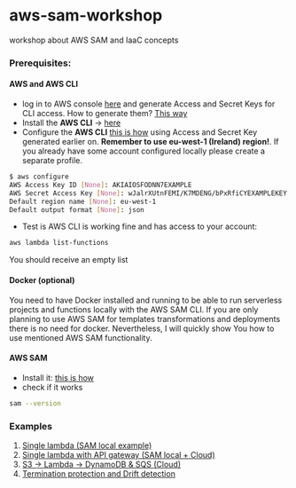 # aws-sam-workshop
workshop about AWS SAM and IaaC concepts

### Prerequisites:

#### AWS and AWS CLI
* log in to AWS console [here](https://console.aws.amazon.com/console/home) and generate Access and Secret Keys for CLI access. How to generate them? [This way](https://docs.aws.amazon.com/cli/latest/userguide/cli-chap-configure.html)
* Install the **AWS CLI** -> [here](https://docs.aws.amazon.com/cli/latest/userguide/cli-chap-install.html)
* Configure the **AWS CLI** [this is how](https://docs.aws.amazon.com/cli/latest/userguide/cli-chap-configure.html) using Access and Secret Key generated earlier on. **Remember to use eu-west-1 (Ireland) region!**. If you already have some account configured locally please create a separate profile.
```bash
$ aws configure
AWS Access Key ID [None]: AKIAIOSFODNN7EXAMPLE
AWS Secret Access Key [None]: wJalrXUtnFEMI/K7MDENG/bPxRfiCYEXAMPLEKEY
Default region name [None]: eu-west-1
Default output format [None]: json
```
* Test is AWS CLI is working fine and has access to your account:
```bash
aws lambda list-functions
```
You should receive an empty list

#### Docker (optional)
You need to have Docker installed and running to be able to run serverless projects and functions locally with the AWS SAM CLI.
If you are only planning to use AWS SAM for templates transformations and deployments there is no need for docker. Nevertheless, I will quickly show You how to use mentioned AWS SAM functionality.

#### AWS SAM
* Install it: [this is how](https://docs.aws.amazon.com/serverless-application-model/latest/developerguide/serverless-sam-cli-install-linux.html)
* check if it works 
```bash
sam --version
```

### Examples
1. [Single lambda (SAM local example)](Example_1)
2. [Single lambda with API gateway (SAM local + Cloud)](Example_2)
3. [S3 -> Lambda -> DynamoDB & SQS (Cloud)](Example_3)
4. [Termination protection and Drift detection](Example_4)